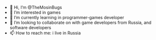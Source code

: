- 👋 Hi, I’m @TheMosinBugs
- 👀 I’m interested in games
- 🌱 I’m currently learning in programmer-games developer
- 💞️ I’m looking to collaborate on with game developers from Russia, and software developers
- 📫 How to reach me: i live in Russia

<!---
TheMosinBugs/TheMosinBugs is a ✨ special ✨ repository because its `README.md` (this file) appears on your GitHub profile.
You can click the Preview link to take a look at your changes.
--->
